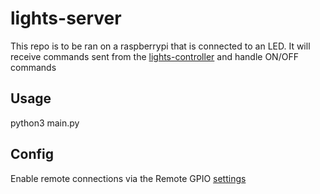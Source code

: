# lights-server

This repo is to be ran on a raspberrypi that is connected to an LED.  It will receive commands sent from the [lights-controller](https://github.com/christopher-l-w/lights-controller)
and handle ON/OFF commands

## Usage

python3 main.py

## Config

Enable remote connections via the Remote GPIO [settings](https://gpiozero.readthedocs.io/en/v2.0.1/remote_gpio.html)
